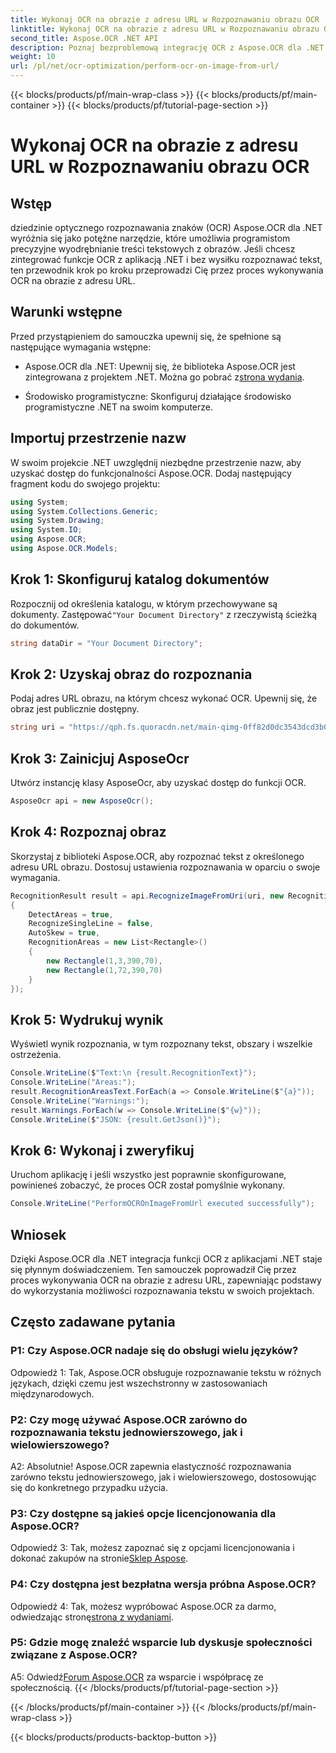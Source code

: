 ```yaml
---
title: Wykonaj OCR na obrazie z adresu URL w Rozpoznawaniu obrazu OCR
linktitle: Wykonaj OCR na obrazie z adresu URL w Rozpoznawaniu obrazu OCR
second_title: Aspose.OCR .NET API
description: Poznaj bezproblemową integrację OCR z Aspose.OCR dla .NET. Precyzyjne rozpoznawanie tekstu na obrazach.
weight: 10
url: /pl/net/ocr-optimization/perform-ocr-on-image-from-url/
---
```


{{< blocks/products/pf/main-wrap-class >}}
{{< blocks/products/pf/main-container >}}
{{< blocks/products/pf/tutorial-page-section >}}

# Wykonaj OCR na obrazie z adresu URL w Rozpoznawaniu obrazu OCR

## Wstęp

dziedzinie optycznego rozpoznawania znaków (OCR) Aspose.OCR dla .NET wyróżnia się jako potężne narzędzie, które umożliwia programistom precyzyjne wyodrębnianie treści tekstowych z obrazów. Jeśli chcesz zintegrować funkcje OCR z aplikacją .NET i bez wysiłku rozpoznawać tekst, ten przewodnik krok po kroku przeprowadzi Cię przez proces wykonywania OCR na obrazie z adresu URL.

## Warunki wstępne

Przed przystąpieniem do samouczka upewnij się, że spełnione są następujące wymagania wstępne:

-  Aspose.OCR dla .NET: Upewnij się, że biblioteka Aspose.OCR jest zintegrowana z projektem .NET. Można go pobrać z[strona wydania](https://releases.aspose.com/ocr/net/).

- Środowisko programistyczne: Skonfiguruj działające środowisko programistyczne .NET na swoim komputerze.

## Importuj przestrzenie nazw

W swoim projekcie .NET uwzględnij niezbędne przestrzenie nazw, aby uzyskać dostęp do funkcjonalności Aspose.OCR. Dodaj następujący fragment kodu do swojego projektu:

```csharp
using System;
using System.Collections.Generic;
using System.Drawing;
using System.IO;
using Aspose.OCR;
using Aspose.OCR.Models;
```

## Krok 1: Skonfiguruj katalog dokumentów

 Rozpocznij od określenia katalogu, w którym przechowywane są dokumenty. Zastępować`"Your Document Directory"` z rzeczywistą ścieżką do dokumentów.

```csharp
string dataDir = "Your Document Directory";
```

## Krok 2: Uzyskaj obraz do rozpoznania

Podaj adres URL obrazu, na którym chcesz wykonać OCR. Upewnij się, że obraz jest publicznie dostępny.

```csharp
string uri = "https://qph.fs.quoracdn.net/main-qimg-0ff82d0dc3543dcd3b06028f5476c2e4";
```

## Krok 3: Zainicjuj AsposeOcr

Utwórz instancję klasy AsposeOcr, aby uzyskać dostęp do funkcji OCR.

```csharp
AsposeOcr api = new AsposeOcr();
```

## Krok 4: Rozpoznaj obraz

Skorzystaj z biblioteki Aspose.OCR, aby rozpoznać tekst z określonego adresu URL obrazu. Dostosuj ustawienia rozpoznawania w oparciu o swoje wymagania.

```csharp
RecognitionResult result = api.RecognizeImageFromUri(uri, new RecognitionSettings
{
    DetectAreas = true,
    RecognizeSingleLine = false,
    AutoSkew = true,
    RecognitionAreas = new List<Rectangle>()
    {
        new Rectangle(1,3,390,70),
        new Rectangle(1,72,390,70)
    }
});
```

## Krok 5: Wydrukuj wynik

Wyświetl wynik rozpoznania, w tym rozpoznany tekst, obszary i wszelkie ostrzeżenia.

```csharp
Console.WriteLine($"Text:\n {result.RecognitionText}");
Console.WriteLine("Areas:");
result.RecognitionAreasText.ForEach(a => Console.WriteLine($"{a}"));
Console.WriteLine("Warnings:");
result.Warnings.ForEach(w => Console.WriteLine($"{w}"));
Console.WriteLine($"JSON: {result.GetJson()}");
```

## Krok 6: Wykonaj i zweryfikuj

Uruchom aplikację i jeśli wszystko jest poprawnie skonfigurowane, powinieneś zobaczyć, że proces OCR został pomyślnie wykonany.

```csharp
Console.WriteLine("PerformOCROnImageFromUrl executed successfully");
```

## Wniosek

Dzięki Aspose.OCR dla .NET integracja funkcji OCR z aplikacjami .NET staje się płynnym doświadczeniem. Ten samouczek poprowadził Cię przez proces wykonywania OCR na obrazie z adresu URL, zapewniając podstawy do wykorzystania możliwości rozpoznawania tekstu w swoich projektach.

## Często zadawane pytania

### P1: Czy Aspose.OCR nadaje się do obsługi wielu języków?

Odpowiedź 1: Tak, Aspose.OCR obsługuje rozpoznawanie tekstu w różnych językach, dzięki czemu jest wszechstronny w zastosowaniach międzynarodowych.

### P2: Czy mogę używać Aspose.OCR zarówno do rozpoznawania tekstu jednowierszowego, jak i wielowierszowego?

A2: Absolutnie! Aspose.OCR zapewnia elastyczność rozpoznawania zarówno tekstu jednowierszowego, jak i wielowierszowego, dostosowując się do konkretnego przypadku użycia.

### P3: Czy dostępne są jakieś opcje licencjonowania dla Aspose.OCR?

 Odpowiedź 3: Tak, możesz zapoznać się z opcjami licencjonowania i dokonać zakupów na stronie[Sklep Aspose](https://purchase.aspose.com/buy).

### P4: Czy dostępna jest bezpłatna wersja próbna Aspose.OCR?

 Odpowiedź 4: Tak, możesz wypróbować Aspose.OCR za darmo, odwiedzając stronę[strona z wydaniami](https://releases.aspose.com/).

### P5: Gdzie mogę znaleźć wsparcie lub dyskusje społeczności związane z Aspose.OCR?

 A5: Odwiedź[Forum Aspose.OCR](https://forum.aspose.com/c/ocr/16) za wsparcie i współpracę ze społecznością.
{{< /blocks/products/pf/tutorial-page-section >}}

{{< /blocks/products/pf/main-container >}}
{{< /blocks/products/pf/main-wrap-class >}}

{{< blocks/products/products-backtop-button >}}
